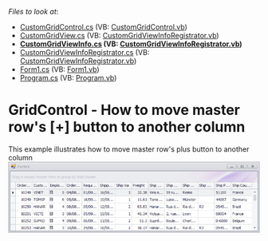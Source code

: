 <!-- default file list -->
*Files to look at*:

* [CustomGridControl.cs](./CS/DXApplication206/CustomGridControl.cs) (VB: [CustomGridControl.vb](./VB/DXApplication206/CustomGridControl.vb))
* [CustomGridView.cs](./CS/DXApplication206/CustomGridView.cs) (VB: [CustomGridViewInfoRegistrator.vb](./VB/DXApplication206/CustomGridViewInfoRegistrator.vb))
* **[CustomGridViewInfo.cs](./CS/DXApplication206/CustomGridViewInfo.cs) (VB: [CustomGridViewInfoRegistrator.vb](./VB/DXApplication206/CustomGridViewInfoRegistrator.vb))**
* [CustomGridViewInfoRegistrator.cs](./CS/DXApplication206/CustomGridViewInfoRegistrator.cs) (VB: [CustomGridViewInfoRegistrator.vb](./VB/DXApplication206/CustomGridViewInfoRegistrator.vb))
* [Form1.cs](./CS/DXApplication206/Form1.cs) (VB: [Form1.vb](./VB/DXApplication206/Form1.vb))
* [Program.cs](./CS/DXApplication206/Program.cs) (VB: [Program.vb](./VB/DXApplication206/Program.vb))
<!-- default file list end -->
# GridControl - How to move master row's [+] button to another column


This example illustrates how to move master row's plus button to another column<br><img src="https://raw.githubusercontent.com/DevExpress-Examples/gridcontrol-how-to-move-master-rows-button-to-another-column-t501342/15.2.9+/media/ead081aa-1b86-11e7-80bf-00155d62480c.png">

<br/>


